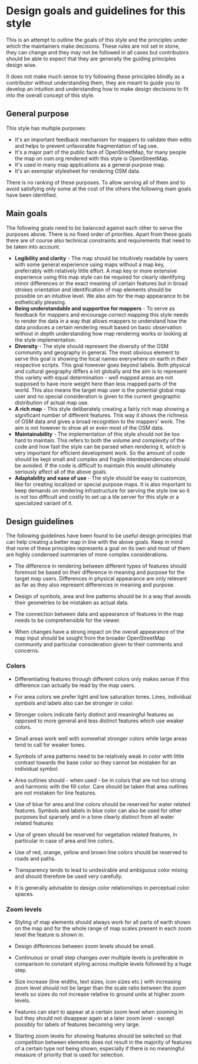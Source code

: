
# Design goals and guidelines for this style

This is an attempt to outline the goals of this style and the principles under 
which the maintainers make decisions.  These rules are not set in stone, they 
can change and they may not be followed in all cases but contributors should 
be able to expect that they are generally the guiding principles design wise.

It does not make much sense to try following these principles blindly as a 
contributor without understanding them, they are meant to guide you to develop 
an intuition and understanding how to make design decisions to fit into the 
overall concept of this style.

## General purpose

This style has multiple purposes:

* It's an important feedback mechanism for mappers to validate their edits and helps to prevent unfavorable fragmentation of tag use.
* It's a major part of the public face of OpenStreetMap, for many people the map on osm.org rendered with this style _is_ OpenStreetMap.
* It's used in many map applications as a general purpose map.
* It's an exemplar stylesheet for rendering OSM data.

There is no ranking of these purposes.  To allow serving all of them and to 
avoid satisfying only some at the cost of the others the following main goals 
have been identified.

## Main goals

The following goals need to be balanced against each other to serve the purposes 
above.  There is no fixed order of priorities.  Apart from these goals there are 
of course also technical constraints and requirements that need to be taken into 
account.

* **Legibility and clarity** - The map should be intuitively readable by users with some general experience using maps without a map key, preferrably with relatively little effort.  A map key or more extensive experience using this map style can be required for clearly identifying minor differences or the exact meaning of certain features but in broad strokes orientation and identification of map elements should be possible on an intuitive level.  We also aim for the map appearance to be esthetically pleasing.
* **Being understandable and supportive for mappers** - To serve as feedback for mappers and encourage correct mapping this style needs to render the data in a way that allows mappers to understand how the data produces a certain rendering result based on basic observation without in depth understanding how map rendering works or looking at the style implementation.
* **Diversity** - The style should represent the diversity of the OSM community and geography in general.  The most obvious element to serve this goal is showing the local names everywhere on earth in their respective scripts.  This goal however goes beyond labels.  Both physical and cultural geography differs a lot globally and the aim is to represent this variety with equal determination - well mapped areas are not supposed to have more weight here than less mapped parts of the world.  This also means the target map user is the potential global map user and no special consideration is given to the current geographic distribution of actual map use.
* **A rich map** - This style deliberately creating a fairly rich map showing a significant number of different features.  This way it shows the richness of OSM data and gives a broad recognition to the mappers' work.  The aim is not however to show all or even most of the OSM data.
* **Maintainability** - The implementation of this style should not be too hard to maintain. This refers to both the volume and complexity of the code and how fast the style can be parsed when rendering it, which is very important for efficient development work. So the amount of code should be kept small and complex and fragile interdependencies should be avoided. If the code is difficult to maintain this would ultimately seriously affect all of the above goals.
* **Adaptability and ease of use** - The style should be easy to customize, like for creating localized or special purpose maps. It is also important to keep demands on rendering infrastructure for serving the style low so it is not too difficult and costly to set up a tile server for this style or a specialized variant of it.

## Design guidelines

The following guidelines have been found to be useful design principles that can help creating a better map in line with the above goals.  Keep in mind that none of these principles represents a goal on its own and most of them are highly condensed summaries of more complex considerations.

* The difference in rendering between different types of features should foremost be based on their difference in meaning and purpose for the target map users.  Differences in physical appearance are only relevant as far as they also represent differences in meaning and purpose.

* Design of symbols, area and line patterns should be in a way that avoids their geometries to be mistaken as actual data.

* The connection between data and appearance of features in the map needs to be comprehensible for the viewer.

* When changes have a strong impact on the overall appearance of the map input should be sought from the broader OpenStreetMap community and particular consideration given to their comments and concerns.

### Colors

* Differentiating features through different colors only makes sense if this difference can actually be read by the map users.

* For area colors we prefer light and low saturation tones.  Lines, individual symbols and labels also can be stronger in color.

* Stronger colors indicate fairly distinct and meaningful features as opposed to more general and less distinct features which use weaker colors.

* Small areas work well with somewhat stronger colors while large areas tend to call for weaker tones.

* Symbols of area patterns need to be relatively weak in color with little contrast towards the base color so they cannot be mistaken for an individual symbol.

* Area outlines should - when used - be in colors that are not too strong and harmonic with the fill color.  Care should be taken that area outlines are not mistaken for line features.

* Use of blue for area and line colors should be reserved for water related features.  Symbols and labels in blue color can also be used for other purposes but sparsely and in a tone clearly distinct from all water related features

* Use of green should be reserved for vegetation related features, in particular in case of area and line colors.

* Use of red, orange, yellow and brown line colors should be reserved to roads and paths.

* Transparency tends to lead to undesirable and ambiguous color mixing and should therefore be used very carefully.

* It is generally advisable to design color relationships in perceptual color spaces.

### Zoom levels

* Styling of map elements should always work for all parts of earth shown on the map and for the whole range of map scales present in each zoom level the feature is shown in.

* Design differences between zoom levels should be small.

* Continuous or small step changes over multiple levels is preferable in comparison to constant styling across multiple levels followed by a huge step.

* Size increase (line widths, text sizes, icon sizes etc.) with increasing zoom level should not be larger than the scale ratio between the zoom levels so sizes do not increase relative to ground units at higher zoom levels.

* Features can start to appear at a certain zoom level when zooming in but they should not disappear again at a later zoom level - except possibly for labels of features becoming very large.

* Starting zoom levels for showing features should be selected so that competition between elements does not result in the majority of features of a certain type not being shown, especially if there is no meaningful measure of priority that is used for selection.
